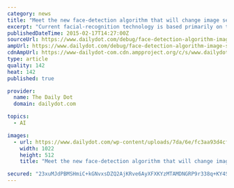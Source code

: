```yaml
---
category: news
title: "Meet the new face-detection algorithm that will change image search"
excerpt: "Current facial-recognition technology is based primarily on the work of Paul Viola and Michael Jones, who achieved a major breakthrough in 2001 when they developed an algorithm that could detect ..."
publishedDateTime: 2015-02-17T14:27:00Z
sourceUrl: https://www.dailydot.com/debug/face-detection-algorithm-image-search/
ampUrl: https://www.dailydot.com/debug/face-detection-algorithm-image-search/?amp
cdnAmpUrl: https://www-dailydot-com.cdn.ampproject.org/c/s/www.dailydot.com/debug/face-detection-algorithm-image-search/?amp
type: article
quality: 142
heat: 142
published: true

provider:
  name: The Daily Dot
  domain: dailydot.com

topics:
  - AI

images:
  - url: https://www.dailydot.com/wp-content/uploads/7da/6e/fc3aa93d4cf68ff5406f291efcd81b08-1022x512.jpg
    width: 1022
    height: 512
    title: "Meet the new face-detection algorithm that will change image search"

secured: "23xuMJdPBMSHmiC+kGNvxsDZQ2AjKRve6AyXFXKYzMTAMDNGRP9r338q+KY4S+6RnTwsb2A5OIJfcc0NbS/cWqUENW+uKriMDwN1tlNGKxS3+sM84e4UdbV0xi+w7asUTwrHJu2/vQdAbk/Yk1JAJBXZFfNsvK9yeKqQ4ag9jCSPz6iCZNqod9Et7KI7G/dEJ/cebI+X3hyhmTMoxdXNs+mWcO6VXe3fx2bWII1kDbOzsXG1SwyiQp9fBiSph11r6lhD9CgdnH979n9dtihmLKXFtnPqkJ6ORYqiTPDjjdTCfpQbjDdr+DdlRdGfEIgumDNvcszJ3ewGXrd1oSYCxQ==;gNjEWuLpjUY55BiaFx4CdA=="
---
```



